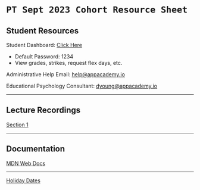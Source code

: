 # `PT Sept 2023 Cohort Resource Sheet`

## Student Resources

Student Dashboard: [Click Here](https://appacademy22020.my.site.com/trackers/s/)
  - Default Password: 1234
  - View grades, strikes, request flex days, etc.

Administrative Help Email: help@appacademy.io

Educational Psychology Consultant: dyoung@appacademy.io

---

## Lecture Recordings

[Section 1](https://docs.google.com/spreadsheets/d/1k4F0KWV-eHpt3xLgt0t3FGl-ovnxo7O5dEhQR_4L0bU/edit#gid=0)

---

## Documentation

[MDN Web Docs](https://developer.mozilla.org/en-US/)

---

[Holiday Dates](/holiday-dates-2023.pdf)